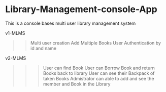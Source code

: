# Library-Management-console-App
This is a console bases multi user library management system

v1-MLMS
>>Multi user creation
>>Add Multiple Books
>>User Authentication by id and name

v2-MLMS
>>>User can find Book
>>>User can Borrow Book and return Books back to library
>>>User can see their Backpack of taken Books
>>>Admistrator can able to add and see the member and Book in the Library

